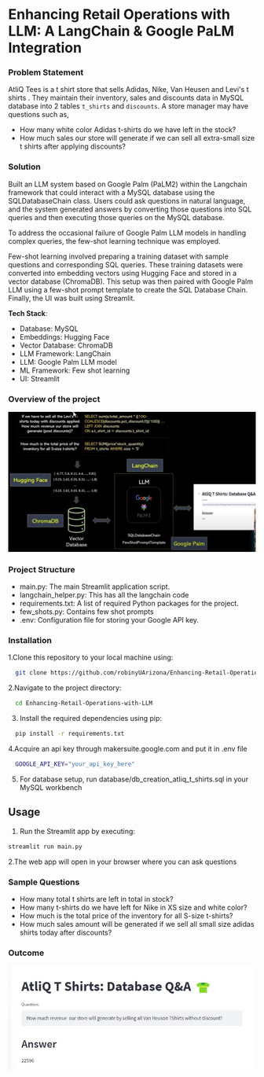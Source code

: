 # Enhancing Retail Operations with LLM: A LangChain & Google PaLM Integration
### Problem Statement
AtliQ Tees is a t shirt store that sells Adidas, Nike, Van Heusen and Levi's t shirts . They maintain their inventory, sales and discounts data in MySQL database into 2 tables `t_shirts` and `discounts`. A store manager may have questions such as,
- How many white color Adidas t-shirts do we have left in the stock?
- How much sales our store will generate if we can sell all extra-small size t shirts after applying discounts?

### Solution
Built an LLM system based on Google Palm (PaLM2) within the Langchain framework that could interact with a MySQL database using the SQLDatabaseChain class. Users could ask questions in natural language, and the system generated answers by converting those questions into SQL queries and then executing those queries on the MySQL database.

To address the occasional failure of Google Palm LLM models in handling complex queries, the few-shot learning technique was employed.

Few-shot learning involved preparing a training dataset with sample questions and corresponding SQL queries. These training datasets were converted into embedding vectors using Hugging Face and stored in a vector database (ChromaDB). This setup was then paired with Google Palm LLM using a few-shot prompt template to create the SQL Database Chain. Finally, the UI was built using Streamlit.

**Tech Stack**: 
- Database: MySQL
- Embeddings: Hugging Face
- Vector Database: ChromaDB 
- LLM Framework: LangChain
- LLM: Google Palm LLM model 
- ML Framework: Few shot learning
- UI: Streamlit

### Overview of the project
![Project Overview](https://github.com/robinyUArizona/Enhancing-Retail-Operations-with-LLM/blob/main/Overview_project.jpg)


### Project Structure
- main.py: The main Streamlit application script.
- langchain_helper.py: This has all the langchain code
- requirements.txt: A list of required Python packages for the project.
- few_shots.py: Contains few shot prompts
- .env: Configuration file for storing your Google API key.



### Installation

1.Clone this repository to your local machine using:

```bash
  git clone https://github.com/robinyUArizona/Enhancing-Retail-Operations-with-LLM.git
```
2.Navigate to the project directory:

```bash
  cd Enhancing-Retail-Operations-with-LLM
```
3. Install the required dependencies using pip:

```bash
  pip install -r requirements.txt
```
4.Acquire an api key through makersuite.google.com and put it in .env file

```bash
  GOOGLE_API_KEY="your_api_key_here"
```
5. For database setup, run database/db_creation_atliq_t_shirts.sql in your MySQL workbench

## Usage

1. Run the Streamlit app by executing:
```bash
streamlit run main.py

```

2.The web app will open in your browser where you can ask questions

### Sample Questions
  - How many total t shirts are left in total in stock?
  - How many t-shirts do we have left for Nike in XS size and white color?
  - How much is the total price of the inventory for all S-size t-shirts?
  - How much sales amount will be generated if we sell all small size adidas shirts today after discounts?
  


### Outcome
![Alt text](https://github.com/robinyUArizona/Enhancing-Retail-Operations-with-LLM/blob/main/AtliQ_T_shirts.jpg)






